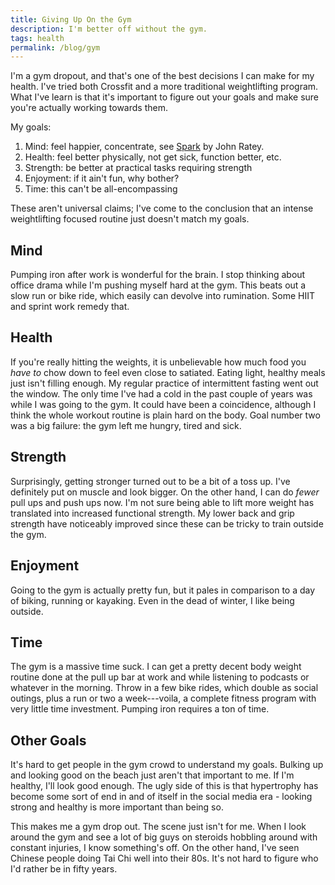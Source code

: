 ```yaml
---
title: Giving Up On the Gym
description: I'm better off without the gym.
tags: health
permalink: /blog/gym
---
```


I'm a gym dropout, and that's one of the best decisions I can make for my health. I've tried both Crossfit and a more traditional weightlifting program. What I've learn is that it's important to figure out your goals and make sure you're actually working towards them.

My goals:

1. Mind: feel happier, concentrate, see [Spark][spark] by John Ratey.
2. Health: feel better physically, not get sick, function better, etc.
3. Strength: be better at practical tasks requiring strength
4. Enjoyment: if it ain't fun, why bother?  
5. Time: this can't be all-encompassing

These aren't universal claims; I've come to the conclusion that an intense weightlifting focused routine just doesn't match my goals.

## Mind

Pumping iron after work is wonderful for the brain. I stop thinking about office drama while I'm pushing myself hard at the gym. This beats out a slow run or bike ride, which easily can devolve into rumination. Some HIIT and sprint work remedy that.

## Health

If you're really hitting the weights, it is unbelievable how much food you *have to* chow down to feel even close to satiated. Eating light, healthy meals just isn't filling enough. My regular practice of intermittent fasting went out the window. The only time I've had a cold in the past couple of years was while I was going to the gym. It could have been a coincidence, although I think the whole workout routine is plain hard on the body. Goal number two was a big failure: the gym left me hungry, tired and sick.

## Strength

Surprisingly, getting stronger turned out to be a bit of a toss up. I've definitely put on muscle and look bigger. On the other hand, I can do *fewer* pull ups and push ups now. I'm not sure being able to lift more weight has translated into increased functional strength. My lower back and grip strength have noticeably improved since these can be tricky to train outside the gym.

## Enjoyment

Going to the gym is actually pretty fun, but it pales in comparison to a day of biking, running or kayaking. Even in the dead of winter, I like being outside.

## Time

The gym is a massive time suck. I can get a pretty decent body weight routine done at the pull up bar at work and while listening to podcasts or whatever in the morning. Throw in a few bike rides, which double as social outings, plus a run or two a week---voila, a complete fitness program with very little time investment. Pumping iron requires a ton of time.

## Other Goals  

It's hard to get people in the gym crowd to understand my goals. Bulking up and looking good on the beach just aren't that important to me. If I'm healthy, I'll look good enough. The ugly side of this is that hypertrophy has become some sort of end in and of itself in the social media era - looking strong and healthy is more important than being so.

This makes me a gym drop out. The scene just isn't for me. When I look around the gym and see a lot of big guys on steroids hobbling around with constant injuries, I know something's off. On the other hand, I've seen Chinese people doing Tai Chi well into their 80s. It's not hard to figure who I'd rather be in fifty years.

[spark]: https://www.amazon.com/Spark-Revolutionary-Science-Exercise-Brain/dp/0316113514
